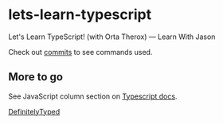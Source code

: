 # lets-learn-typescript
 Let's Learn TypeScript! (with Orta Therox) — Learn With Jason

Check out [commits](https://github.com/uoshvis/lets-learn-typescript/commits/main) to see commands used.

## More to go

See JavaScript column section on [Typescript docs](https://www.typescriptlang.org/docs/).

[DefinitelyTyped](https://github.com/DefinitelyTyped/DefinitelyTyped)
